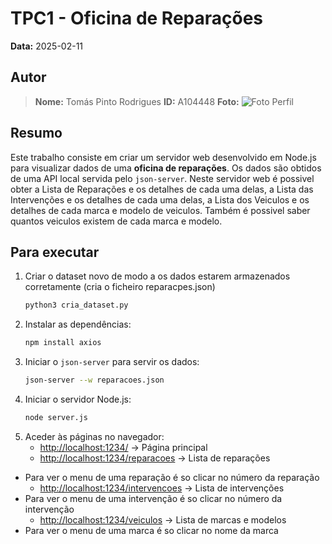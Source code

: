 # TPC1 - Oficina de Reparações

**Data:** 2025-02-11

## Autor

> **Nome:** Tomás Pinto Rodrigues
> **ID:** A104448
> **Foto:**
>![Foto Perfil](https://github.com/user-attachments/assets/575cd72e-b849-4e66-a39b-5c8552c4e80e)

## Resumo
Este trabalho consiste em criar um servidor web desenvolvido em Node.js para visualizar dados de uma **oficina de reparações**. Os dados são obtidos de uma API local servida pelo `json-server`.
Neste servidor web é possivel obter a Lista de Reparações e os detalhes de cada uma delas, a Lista das Intervenções e os detalhes de cada uma delas, a Lista dos Veiculos e os detalhes de cada marca e modelo de veiculos. Também é possivel saber quantos veiculos existem de cada marca e modelo.

## Para executar
1. Criar o dataset novo de modo a os dados estarem armazenados corretamente (cria o ficheiro reparacpes.json)
   ```sh
   python3 cria_dataset.py
   ```
2. Instalar as dependências:
   ```sh
   npm install axios
   ```
3. Iniciar o `json-server` para servir os dados:
   ```sh
   json-server --w reparacoes.json
   ```
4. Iniciar o servidor Node.js:
   ```sh
   node server.js
   ```
5. Aceder às páginas no navegador:
   - [http://localhost:1234/](http://localhost:1234/) → Página principal
   - [http://localhost:1234/reparacoes](http://localhost:1234/reparacoes) → Lista de reparações
 - Para ver o menu de uma reparação é so clicar no número da reparação
   - [http://localhost:1234/intervencoes](http://localhost:1234/intervencoes) → Lista de intervenções
 - Para ver o menu de uma intervenção é so clicar no número da intervenção
   - [http://localhost:1234/veiculos](http://localhost:1234/veiculos) → Lista de marcas e modelos 
 - Para ver o menu de uma marca é so clicar no nome da marca